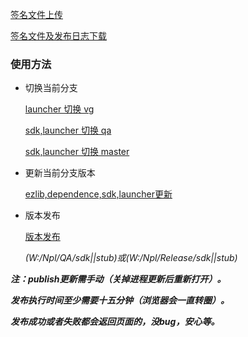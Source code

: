 [签名文件上传](http://192.168.80.154:8086/)

[签名文件及发布日志下载](http://192.168.80.154:8080/)





### 使用方法

* 切换当前分支

  [launcher 切换 vg ](http://192.168.80.154:9090/switchvg)

  [sdk,launcher 切换 qa ](http://192.168.80.154:9090/switchqa)

  [sdk,launcher 切换 master ](http://192.168.80.154:9090/switchmaster)

* 更新当前分支版本

  [ezlib,dependence,sdk,launcher更新](http://192.168.80.154:9090/update)

* 版本发布

  [版本发布](http://192.168.80.154:9090)
  
  *(W:/Npl/QA/sdk||stub)或(W:/Npl/Release/sdk||stub)*





***注：publish更新需手动（关掉进程更新后重新打开）。***

​		***发布执行时间至少需要十五分钟（浏览器会一直转圈）。***

​		***发布成功或者失败都会返回页面的，没bug，安心等。***